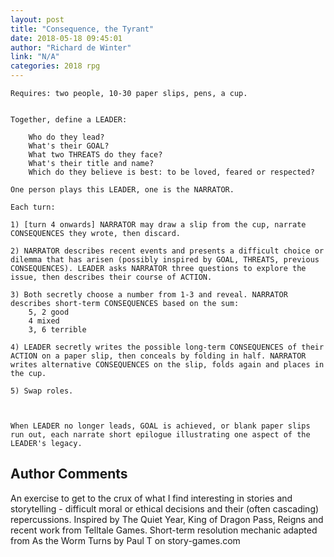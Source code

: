 ```yaml
---
layout: post
title: "Consequence, the Tyrant"
date: 2018-05-18 09:45:01
author: "Richard de Winter"
link: "N/A"
categories: 2018 rpg
---
```

```
Requires: two people, 10-30 paper slips, pens, a cup.


Together, define a LEADER:

	Who do they lead? 
	What's their GOAL? 
	What two THREATS do they face?
	What's their title and name? 
	Which do they believe is best: to be loved, feared or respected?

One person plays this LEADER, one is the NARRATOR. 

Each turn:

1) [turn 4 onwards] NARRATOR may draw a slip from the cup, narrate CONSEQUENCES they wrote, then discard.

2) NARRATOR describes recent events and presents a difficult choice or dilemma that has arisen (possibly inspired by GOAL, THREATS, previous CONSEQUENCES). LEADER asks NARRATOR three questions to explore the issue, then describes their course of ACTION.

3) Both secretly choose a number from 1-3 and reveal. NARRATOR describes short-term CONSEQUENCES based on the sum: 
	5, 2 good
	4 mixed
	3, 6 terrible

4) LEADER secretly writes the possible long-term CONSEQUENCES of their ACTION on a paper slip, then conceals by folding in half. NARRATOR writes alternative CONSEQUENCES on the slip, folds again and places in the cup.

5) Swap roles.



When LEADER no longer leads, GOAL is achieved, or blank paper slips run out, each narrate short epilogue illustrating one aspect of the LEADER's legacy.
```
## Author Comments 

An exercise to get to the crux of what I find interesting in stories and storytelling - difficult moral or ethical decisions and their (often cascading) repercussions. Inspired by The Quiet Year, King of Dragon Pass, Reigns and recent work from Telltale Games. Short-term resolution mechanic adapted from As the Worm Turns by Paul T on story-games.com
